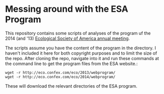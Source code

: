 # Messing around with the ESA Program

This repository contains some scripts of analyses of the program uf the
2014 (and '13) [Ecological Society of America annual meeting](http://esa.org/am/program/).

The scripts assume you have the content of the program in the directory. I haven't
included it here for both copyright purposes and to limit the size of the repo. After cloning the repo, navigate into it and run these commands at the command line to get
the program files from the ESA website.:

```
wget -r http://eco.confex.com/eco/2013/webprogram/
wget -r http://eco.confex.com/eco/2014/webprogram/
```

These will download the relevant directories of the ESA program.
